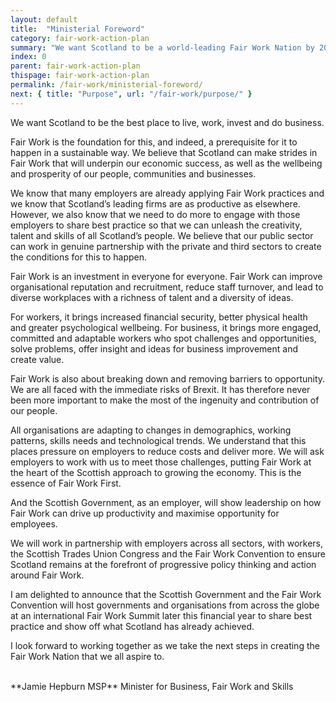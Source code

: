 ```yaml
---
layout: default
title:  "Ministerial Foreword"
category: fair-work-action-plan
summary: "We want Scotland to be a world-leading Fair Work Nation by 2025"
index: 0
parent: fair-work-action-plan
thispage: fair-work-action-plan
permalink: /fair-work/ministerial-foreword/
next: { title: "Purpose", url: "/fair-work/purpose/" }
---
```


We want Scotland to be the best place to live, work, invest and do business.  

Fair Work is the foundation for this, and indeed, a prerequisite for it to happen in a sustainable way.  We believe that Scotland can make strides in Fair Work that will underpin our economic success, as well as the wellbeing and prosperity of our people, communities and businesses.  

We know that many employers are already applying Fair Work practices and we know that Scotland’s leading firms are as productive as elsewhere.  However, we also know that we need to do more to engage with those employers to share best practice so that we can unleash the creativity, talent and skills of all Scotland’s people.  We believe that our public sector can work in genuine partnership with the private and third sectors to create the conditions for this to happen.

Fair Work is an investment in everyone for everyone.  Fair Work can improve organisational reputation and recruitment, reduce staff turnover, and lead to diverse workplaces with a richness of talent and a diversity of ideas.  

For workers, it brings increased financial security, better physical health and greater psychological wellbeing. For business, it brings more engaged, committed and adaptable workers who spot challenges and opportunities, solve problems, offer insight and ideas for business improvement and create value.  

Fair Work is also about breaking down and removing barriers to opportunity.  We are all faced with the immediate risks of Brexit.  It has therefore never been more important to make the most of the ingenuity and contribution of our people.  

All organisations are adapting to changes in demographics, working patterns, skills needs and technological trends. We understand that this places pressure on employers to reduce costs and deliver more.  We will ask employers to work with us to meet those challenges, putting Fair Work at the heart of the Scottish approach to growing the economy.  This is the essence of Fair Work First.  

And the Scottish Government, as an employer, will show leadership on how Fair Work can drive up productivity and maximise opportunity for employees.  

We will work in partnership with employers across all sectors, with workers, the Scottish Trades Union Congress and the Fair Work Convention to ensure Scotland remains at the forefront of progressive policy thinking and action around Fair Work.

I am delighted to announce that the Scottish Government and the Fair Work Convention will host governments and organisations from across the globe at an international Fair Work Summit later this financial year to share best practice and show off what Scotland has already achieved.

I look forward to working together as we take the next steps in creating the Fair Work Nation that we all aspire to.  

<br/>
**Jamie Hepburn MSP**  
Minister for Business, Fair Work and Skills
